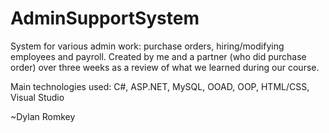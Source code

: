 # AdminSupportSystem
System for various admin work: purchase orders, hiring/modifying employees and payroll. 
Created by me and a partner (who did purchase order) over three weeks as a review of what we learned during our course.

Main technologies used:
C#,
ASP.NET,
MySQL,
OOAD,
OOP,
HTML/CSS,
Visual Studio

~Dylan Romkey
